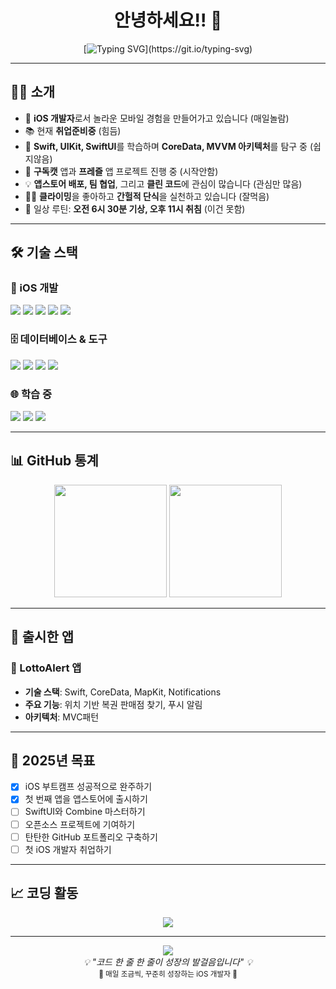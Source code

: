<div align="center">

# 안녕하세요!! 👋

[![Typing SVG](https://readme-typing-svg.demolab.com?font=Fira+Code&pause=1000&color=21B5F7&width=500&lines=안녕하세요+iOS+개발자+양정무입니다!;Swift와+함께+성장하고+있습니다!;열심히+공부중!)](https://git.io/typing-svg)

</div>

---

## 🧑‍💻 소개

- 🍎 **iOS 개발자**로서 놀라운 모바일 경험을 만들어가고 있습니다 (매일놀람)
- 📚 현재 **취업준비중** (힘듬)
- 🌱 **Swift, UIKit, SwiftUI**를 학습하며 **CoreData, MVVM 아키텍처**를 탐구 중 (쉽지않음)
- 🎯 **구독캣** 앱과 **프레즐** 앱 프로젝트 진행 중 (시작안함)
- 💡 **앱스토어 배포, 팀 협업**, 그리고 **클린 코드**에 관심이 많습니다 (관심만 많음)
- 🧗‍♂️ **클라이밍**을 좋아하고 **간헐적 단식**을 실천하고 있습니다 (잘먹음)
- 📖 일상 루틴: **오전 6시 30분 기상, 오후 11시 취침** (이건 못함)

---

## 🛠️ 기술 스택

### 📱 iOS 개발
<p>
  <img src="https://img.shields.io/badge/Swift-FA7343?style=for-the-badge&logo=swift&logoColor=white"/>
  <img src="https://img.shields.io/badge/iOS-000000?style=for-the-badge&logo=ios&logoColor=white"/>
  <img src="https://img.shields.io/badge/Xcode-007ACC?style=for-the-badge&logo=Xcode&logoColor=white"/>
  <img src="https://img.shields.io/badge/UIKit-2396F3?style=for-the-badge&logo=uikit&logoColor=white"/>
  <img src="https://img.shields.io/badge/SwiftUI-0052CC?style=for-the-badge&logo=swift&logoColor=white"/>
</p>

### 🗄️ 데이터베이스 & 도구
<p>
  <img src="https://img.shields.io/badge/CoreData-FF6B35?style=for-the-badge&logo=apple&logoColor=white"/>
  <img src="https://img.shields.io/badge/Git-F05032?style=for-the-badge&logo=git&logoColor=white"/>
  <img src="https://img.shields.io/badge/GitHub-100000?style=for-the-badge&logo=github&logoColor=white"/>
  <img src="https://img.shields.io/badge/SnapKit-FF6B35?style=for-the-badge&logo=swift&logoColor=white"/>
</p>

### 🌐 학습 중
<p>
  <img src="https://img.shields.io/badge/Combine-B7178C?style=for-the-badge&logo=reactivex&logoColor=white"/>
  <img src="https://img.shields.io/badge/MVVM-4A90E2?style=for-the-badge&logo=architecture&logoColor=white"/>
  <img src="https://img.shields.io/badge/ARKit-000000?style=for-the-badge&logo=apple&logoColor=white"/>
</p>

---

## 📊 GitHub 통계

<div align="center">
<img height="180em" src="https://github-readme-stats.vercel.app/api?username=jeongmuya&show_icons=true&theme=tokyonight&include_all_commits=true&count_private=true"/>
<img height="180em" src="https://github-readme-stats.vercel.app/api/top-langs/?username=jeongmuya&layout=compact&langs_count=7&theme=tokyonight"/>
</div>

---

## 🚀 출시한 앱

### 📱 LottoAlert 앱
- **기술 스택**: Swift, CoreData, MapKit, Notifications
- **주요 기능**: 위치 기반 복권 판매점 찾기, 푸시 알림
- **아키텍처**: MVC패턴
---

## 🎯 2025년 목표

- [x] iOS 부트캠프 성공적으로 완주하기
- [x] 첫 번째 앱을 앱스토어에 출시하기
- [ ] SwiftUI와 Combine 마스터하기
- [ ] 오픈소스 프로젝트에 기여하기
- [ ] 탄탄한 GitHub 포트폴리오 구축하기
- [ ] 첫 iOS 개발자 취업하기

---


## 📈 코딩 활동

<div align="center">
  <a href="https://github.com/devxb/gitanimals">
    <img src="https://render.gitanimals.org/farms/jeongmuya"/>
  </a>
</div>

---

<div align="center">
  <img src="https://komarev.com/ghpvc/?username=jeongmuya&color=blueviolet&style=for-the-badge"/>
</div>

<div align="center">
  <i>💡 "코드 한 줄 한 줄이 성장의 발걸음입니다" 💡</i>
</div>

<div align="center">
  <sub>🌱 매일 조금씩, 꾸준히 성장하는 iOS 개발자 🌱</sub>
</div>
